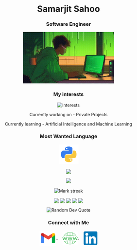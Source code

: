 <h1 align="center">Samarjit Sahoo</h1>
<h3 align="center">Software Engineer</h3>
<p align="center">
 <img alt="Coding" width="300" height="auto" src="assets/coding.gif"/>
</p>
<h3 align="center">My interests</h3>
<p align="center">
  <img src="https://readme-typing-svg.demolab.com/?lines=Artificial Intelligence;Machine Learning;Deep Learning;Data Science;Computer Vision&font=Fira%20Code&center=true&width=380&height=50&duration=1000&pause=1000&color=0e8a37" alt="Interests">
<p align="center">Currently working on - Private Projects</p>
<p align="center">Currently learning - Artificial Intelligence and Machine Learning</p>
<h3 align="center">Most Wanted Language</h3>
<p align="center">
  <a href="https://github.com/samarjit-sahoo/Python_Practice.git" target="_blank">
    <img align="center" src="assets/python.png" alt="python" height="65" width="65" />
  </a>
</p>
</p>
<p align="center"><img align="center" src="https://github-readme-stats.vercel.app/api/top-langs?username=samarjit-sahoo&hide_border=true&no-bg=true&no-frame=true&layout=compact&theme=transparent&hide=html,css,pug"/></p>
<div align="center">
  <img src="https://github-profile-trophy.vercel.app/?username=samarjit-sahoo&no-bg=true&no-frame=true&title=-Reviews,-PullRequest&row=2&column=3">
</div>
<p align="center">
  <img alt="Mark streak" src="https://github-readme-streak-stats.herokuapp.com/?user=samarjit-sahoo&hide_border=true&theme=transparent" /> 
</p>
<div align="center">
<img align="center" src="http://github-profile-summary-cards.vercel.app/api/cards/stats?username=samarjit-sahoo&theme=transparent" height="180em" />
<img align="center" src="http://github-profile-summary-cards.vercel.app/api/cards/most-commit-language?username=samarjit-sahoo&theme=transparent&exclude=CSS,Jupyter%20Notebook" height="180em" />
<img align="center" src="http://github-profile-summary-cards.vercel.app/api/cards/repos-per-language?username=samarjit-sahoo&theme=transparent&exclude=CSS,Jupyter%20Notebook" height="180em" />
<img align="center" src="http://github-profile-summary-cards.vercel.app/api/cards/productive-time?username=samarjit-sahoo&theme=transparent&utcOffset=5.30" height="180em" />
<img align="center" src="http://github-profile-summary-cards.vercel.app/api/cards/profile-details?username=samarjit-sahoo&theme=transparent" height="180em" />
</div>
<p align="center">
  <img src="https://quotes-github-readme.vercel.app/api?type=horizontal&theme=transparent" alt="Random Dev Quote" />
</p>
<h3 align="center">Connect with Me</h3>
<p align="center">
  <a href="mailto:samarjit9203@gmail.com" target="_blank">
    <img align="center" src="assets/gmail.png" alt="mail" height="50" width="55" />
  </a>
  &nbsp;&nbsp;&nbsp;
   <a href="https://samarjit.vercel.app" target="_blank">
    <img align="center" src="assets/web.png" alt="website" height="45" width="50" />
  </a>
  &nbsp;&nbsp;&nbsp;
  <a href="https://linkedin.com/in/samarjit-sahoo/" target="_blank">
    <img align="center" src="assets/linkedin.png" alt="linkedin" height="45" width="45" />
  </a>
</p>


 
